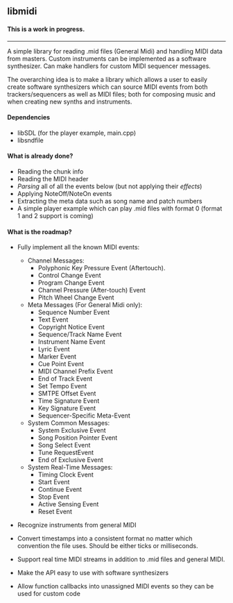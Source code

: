 ## libmidi

#### This is a work in progress.

---
A simple library for reading .mid files (General Midi) and handling MIDI data from masters.
Custom instruments can be implemented as a software synthesizer.
Can make handlers for custom MIDI sequencer messages.

The overarching idea is to make a library which allows a user to easily create software synthesizers which can source
MIDI events from both trackers/sequencers as well as MIDI files; both for composing music and when creating new synths
and instruments.


#### Dependencies

+ libSDL (for the player example, main.cpp)
+ libsndfile

#### What is already done?

+ Reading the chunk info
+ Reading the MIDI header
+ *Parsing* all of all the events below (but not applying their *effects*)
+ Applying NoteOff/NoteOn events
+ Extracting the meta data such as song name and patch numbers
+ A simple player example which can play .mid files with format 0 (format 1 and 2 support is coming)

#### What is the roadmap?

+ Fully implement all the known MIDI events:
    * Channel Messages:
        * Polyphonic Key Pressure Event (Aftertouch).
        * Control Change Event
        * Program Change Event
        * Channel Pressure (After-touch) Event
        * Pitch Wheel Change Event
    * Meta Messages (For General Midi only):
        * Sequence Number Event
        * Text Event
        * Copyright Notice Event
        * Sequence/Track Name Event
        * Instrument Name Event
        * Lyric Event
        * Marker Event
        * Cue Point Event
        * MIDI Channel Prefix Event
        * End of Track Event
        * Set Tempo Event
        * SMTPE Offset Event
        * Time Signature Event
        * Key Signature Event
        * Sequencer-Specific Meta-Event
    * System Common Messages:
        * System Exclusive Event
        * Song Position Pointer Event
        * Song Select Event
        * Tune RequestEvent
        * End of Exclusive Event
    * System Real-Time Messages:
        * Timing Clock Event
        * Start Event
        * Continue Event
        * Stop Event
        * Active Sensing Event
        * Reset Event 
     
+ Recognize instruments from general MIDI
+ Convert timestamps into a consistent format no matter which convention the file uses. Should be either ticks or milliseconds.
+ Support real time MIDI streams in addition to .mid files and general MIDI.
+ Make the API easy to use with software synthesizers
+ Allow function callbacks into unassigned MIDI events so they can be used for custom code
